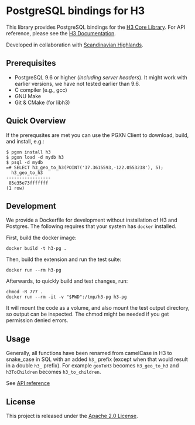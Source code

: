 # PostgreSQL bindings for H3

This library provides PostgreSQL bindings for the [H3 Core Library](https://github.com/uber/h3). For API reference, please see the [H3 Documentation](https://uber.github.io/h3).

Developed in collaboration with [Scandinavian Highlands](http://www.scandinavian-highlands.com).

## Prerequisites

* PostgreSQL 9.6 or higher (*including server headers*). It might work with earlier versions, we have not tested earlier than 9.6.
* C compiler (e.g., gcc)
* GNU Make
* Git & CMake (for libh3)

## Quick Overview

If the prerequsites are met you can use the PGXN Client to download, build, and install, e.g.:

```
$ pgxn install h3
$ pgxn load -d mydb h3
$ psql -d mydb
=# SELECT h3_geo_to_h3(POINT('37.3615593,-122.0553238'), 5);
  h3_geo_to_h3   
-----------------
 85e35e73fffffff
(1 row)
```

## Development

We provide a Dockerfile for development without installation of H3 and Postgres. The following requires that your system has `docker` installed.

First, build the docker image:

```
docker build -t h3-pg .
```

Then, build the extension and run the test suite:

```
docker run --rm h3-pg
```

Afterwards, to quickly build and test changes, run:

```
chmod -R 777 .
docker run --rm -it -v "$PWD":/tmp/h3-pg h3-pg
```

It will mount the code as a volume, and also mount the test output directory,
so output can be inspected. The chmod might be needed if you get permission
denied errors.

## Usage

Generally, all functions have been renamed from camelCase in H3 to snake_case in SQL with an added `h3_` prefix (except when that would result in a double `h3_` prefix). For example `geoToH3` becomes `h3_geo_to_h3` and `h3ToChildren` becomes `h3_to_children`.

See [API reference](docs/api.md)

## License

This project is released under the [Apache 2.0 License](LICENSE.md).
